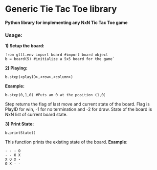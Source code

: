 # Generic Tie Tac Toe library
**Python library for implementing any NxN Tic Tac Toe game**
### Usage:

**1) Setup the board:**

    from gttt.env import board #import board object
    b = board(5) #initialize a 5x5 board for the game`

**2) Playing:**

    b.step(<playID>,<row>,<column>)

**Example:**

    b.step(0,1,0) #Puts an 0 at the position (1,0)
Step returns the flag of last move and current state of the board.
Flag is PlayID for win, -1 for no termination and -2 for draw. State of the board is NxN list of current board state.

 **3) Print State:**
 

    b.printState()
This function prints the existing state of the board.
**Example:**

    - - - O
    - - O X
    X O X -
    O X - -
